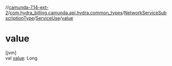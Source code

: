 //[camunda-7.14-ext-2](../../../../index.md)/[com.hydra_billing.camunda.api.hydra.common_types](../../index.md)/[NetworkServiceSubscriptionType](../index.md)/[ServiceUse](index.md)/[value](value.md)

# value

[jvm]\
val [value](value.md): Long
